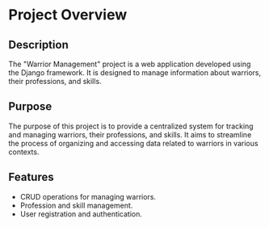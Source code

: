 # Project Overview

## Description

The "Warrior Management" project is a web application developed using the Django framework. It is designed to manage information about warriors, their professions, and skills.

## Purpose

The purpose of this project is to provide a centralized system for tracking and managing warriors, their professions, and skills. It aims to streamline the process of organizing and accessing data related to warriors in various contexts.

## Features

- CRUD operations for managing warriors.
- Profession and skill management.
- User registration and authentication.
